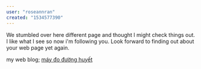 ```yaml
---
user: "roseannran"
created: "1534577390"
---
```


We stumbled over here  different page and thought I might 
check things out. I like what I see so now i'm following you.
Look forward to finding out about your web page yet again.

my web blog; <a href="https://ytenamgiao.com/">máy đo đường huyết</a>

